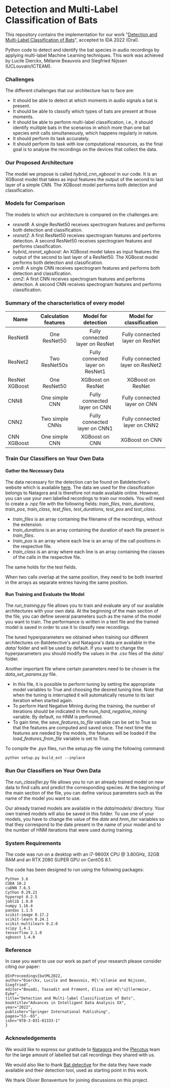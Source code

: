 # Detection and Multi-Label Classification of Bats
This repository contains the implementation for our work "[Detection and Multi-Label Classification of Bats](https://link.springer.com/chapter/10.1007/978-3-031-01333-1_5)", accepted to IDA 2022 (Oral).

Python code to detect and identify the bat species in audio recordings by applying multi-label Machine Learning techniques. 
This work was achieved by Lucile Dierckx, Mélanie Beauvois and Siegfried Nijssen (UCLouvain/ICTEAM).

### Challenges
The different challenges that our architecture has to face are:
- It should be able to detect at which moments in audio signals a bat is present.
- It should be able to classify which types of bats are present at those moments.
- It should be able to perform multi-label classification, i.e., it should identify
multiple bats in the scenarios in which more than one bat species emit calls
simultaneously, which happens regularly in nature.
- It should perform its task accurately.
- It should perform its task with low computational resources, as the final goal
is to analyse the recordings on the devices that collect the data.

### Our Proposed Architecture
The model we propose is called *hybrid_cnn_xgboost* in our code. It is an XGBoost model that takes as input features the output of the second to last layer of a simple CNN. The XGBoost model performs both detection and classification.

### Models for Comparison
The models to which our architecture is compared on the challenges are:
- *resnet8*: A single ResNet50 receives spectrogram features and performs both detection and classification.
- *resnet2*: A first ResNet50 receives spectrogram features and performs detection. A second ResNet50 receives spectrogram features and performs classification.
- *hybrid_resnet_xgboost*: An XGBoost model takes as input features the output of the second to last layer of a ResNet50. The XGBoost model performs both detection and classification.
- *cnn8*: A single CNN receives spectrogram features and performs both detection and classification.
- *cnn2*: A first CNN receives spectrogram features and performs detection. A second CNN receives spectrogram features and performs classification.


### Summary of the characteristics of every model
| Name  | Calculation features | Model for detection | Model for classification |
| ------------- |:-------------:|:-------------:|:-------------:|
| ResNet8      | One ResNet50     | Fully connected layer on ResNet |Fully connected layer on ResNet    |
| ResNet2      | Two ResNet50s     | Fully connected layer on ResNet1     | Fully connected layer on ResNet2    |
| ResNet XGBoost      | One ResNet50     | XGBoost on ResNet     | XGBoost on ResNet     |
| CNN8      | One simple CNN     | Fully connected layer on CNN |Fully connected layer on CNN    |
| CNN2      | Two simple CNNs     | Fully connected layer on CNN1     | Fully connected layer on CNN2    |
| CNN XGBoost      | One simple CNN     | XGBoost on CNN     | XGBoost on CNN     |

### Train Our Classifiers on Your Own Data

#### Gather the Necessary Data
The data necessary for the detection can be found on Batdetective's website which is available [here](http://visual.cs.ucl.ac.uk/pubs/batDetective).
The data we used for the classification belongs to Natagora and is therefore not made available online. However, you can use your own labelled recordings to train our models. You will need to create a .npz file with the following fields: *train_files*, *train_durations*, *train_pos*, *train_class*, *test_files*, *test_durations*, *test_pos* and *test_class*.

- *train_files* is an array containing the filename of the recordings, without the extension.
- *train_durations* is an array containing the duration of each file present in *train_files*.
- *train_pos* is an array where each line is an array of the call positions in the respective file.
- *train_class* is an array where each line is an array containing the classes of the calls in the respective file.

The same holds for the test fields.

When two calls overlap at the same position, they need to be both inserted in the arrays as separate entries having the same position.

#### Run Training and Evaluate the Model
The *run_training.py* file allows you to train and evaluate any of our available architectures with your own data.
At the beginning of the main section of the file, you can define several parameters such as the name of the model you want to train.
The performance is written in a text file and the trained model is saved in order to use it to classify new recordings.

The tuned hyperparameters we obtained when training our different architectures on Batdetective's and Natagora's data are available in the *data/* folder and will be used by default. If you want to change the hyperparameters you should modify the values in the .csv files of the *data/* folder.

Another important file where certain parameters need to be chosen is the *data_set_params.py* file.
- In this file, it is possible to perform tuning by setting the appropriate model variables to True and choosing the desired tuning time. Note that when the tuning is interrupted it will automatically resume to its last iteration when started again.
- To perform Hard Negative Mining during the training, the number of iterations should be indicated in the *num_hard_negative_mining* variable. By default, no HNM is performed.
- To gain time, the *save_features_to_file* variable can be set to True so that the features are computed and saved once. The next time the features are needed by the models, the features will be loaded if the *load_features_from_file* variable is set to True.

To compile the .pyx files, run the *setup.py* file using the following command:
```
python setup.py build_ext --inplace
```

### Run Our Classifiers on Your Own Data
The *run_classifier.py* file allows you to run an already trained model on new data to find calls and predict the corresponding species. At the beginning of the main section of the file, you can define various parameters such as the name of the model you want to use.

Our already trained models are available in the *data/models/* directory. Your own trained models will also be saved in this folder. To use one of your models, you have to change the value of the *date* and *hnm_iter* variables so that they correspond to the date present in the name of your model and to the number of HNM iterations that were used during training.


### System Requirements
The code was run on a desktop with an i7-9800X CPU @ 3.80GHz, 32GB RAM and an RTX 2080 SUPER GPU on CentOS 8.1. 

The code has been designed to run using the following packages:

`Python 3.6`  
`CUDA 10.2`  
`cuDNN 7.6.5`  
`Cython 0.29.21`  
`hyperopt 0.2.5`  
`joblib 1.0.0`  
`numpy 1.16.4`  
`pandas 1.1.5`  
`scikit-image 0.17.2`  
`scikit-learn 0.24.1`  
`scikit-multilearn 0.2.0`  
`scipy 1.4.1`  
`tensorflow 2.1.0`  
`xgboost 1.4.0`  

### Reference
In case you want to use our work as part of your research please consider citing our paper:
```
@InProceedings{batML2022,
author="Dierckx, Lucile and Beauvois, M{\'e}lanie and Nijssen, Siegfried",
editor="Bouadi, Tassadit and Fromont, Elisa and H{\"u}llermeier, Eyke",
title="Detection and Multi-label Classification of Bats",
booktitle="Advances in Intelligent Data Analysis XX",
year="2022",
publisher="Springer International Publishing",
pages="53--65",
isbn="978-3-031-01333-1"
}
```

### Acknowledgements
We would like to express our gratitude to [Natagora](https://www.natagora.be/) and the [Plecotus](https://plecotus.natagora.be/) team for the large amount of labelled bat call recordings they shared with us. 

We would also like to thank [Bat detective](http://visual.cs.ucl.ac.uk/pubs/batDetective) for the data they have made available and their detection tool, used as starting point in this work. 

We thank Olivier Bonaventure for joining discussions on this project.
